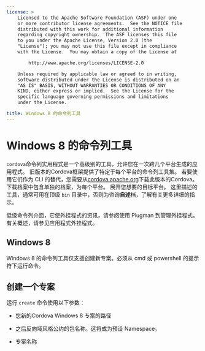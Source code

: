 ```yaml
---
license: >
    Licensed to the Apache Software Foundation (ASF) under one
    or more contributor license agreements.  See the NOTICE file
    distributed with this work for additional information
    regarding copyright ownership.  The ASF licenses this file
    to you under the Apache License, Version 2.0 (the
    "License"); you may not use this file except in compliance
    with the License.  You may obtain a copy of the License at

        http://www.apache.org/licenses/LICENSE-2.0

    Unless required by applicable law or agreed to in writing,
    software distributed under the License is distributed on an
    "AS IS" BASIS, WITHOUT WARRANTIES OR CONDITIONS OF ANY
    KIND, either express or implied.  See the License for the
    specific language governing permissions and limitations
    under the License.

title: Windows 8 的命令列工具
---
```


# Windows 8 的命令列工具

`cordova`命令列实用程式是一个高级别的工具，允许您在一次跨几个平台生成的应用程式。 旧版本的Cordova框架提供了特定于每个平台的命令列工具集。 若要使用它们作为 CLI 的替代，您需要从[cordova.apache.org][1]下载此版本的Cordova。 下载档案中包含单独的档案，为每个平台。 展开您想要的目标平台。 这里描述的工具，通常可用在顶级 `bin` 目录中，否则为咨询**自述**档，了解有关更多详细的指示。

 [1]: http://cordova.apache.org

低级命令列介面，它使外挂程式的资讯，请参阅使用 Plugman 到管理外挂程式。有关概述，请参见应用程式外挂程式。

## Windows 8

Windows 8 的命令列工具仅支援创建新专案。必须从 cmd 或 powershell 的提示符下运行命令。

## 创建一个专案

运行 `create` 命令使用以下参数：

*   您新的Cordova Windows 8 专案的路径

*   之后反向域风格公约的包名称。这将成为预设 Namespace。

*   专案名称